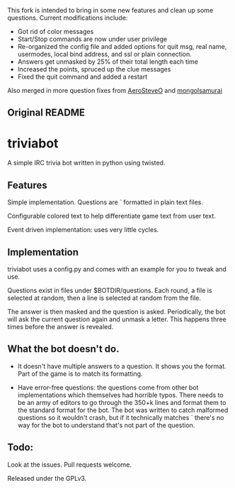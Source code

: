 This fork is intended to bring in some new features and clean up some questions.
Current modifications include:
 * Got rid of color messages
 * Start/Stop commands are now under user privilege
 * Re-organized the config file and added options for quit msg, real name, usermodes, 
   local bind address, and ssl or plain connection.
 * Answers get unmasked by 25% of their total length each time
 * Increased the points, spruced up the clue messages
 * Fixed the quit command and added a restart

Also merged in more question fixes from [AeroSteveO](https://github.com/AeroSteveO/triviabot-1) and [mongolsamurai](https://github.com/mongolsamurai/triviabot)


Original README
--------------
triviabot
=========

A simple IRC trivia bot written in python using twisted.

Features
--------

Simple implementation. Questions are <string>`<string> formatted in plain text files.

Configurable colored text to help differentiate game text from user text.

Event driven implementation: uses very little cycles.

Implementation
--------------

triviabot uses a config.py and comes with an example for you to tweak and use.

Questions exist in files under $BOTDIR/questions.
Each round, a file is selected at random, then a line is selected at random from the file.

The answer is then masked and the question is asked. Periodically, the bot will ask the current question
again and unmask a letter. This happens three times before the answer is revealed.

What the bot doesn't do.
------------------------

  * It doesn't have multiple answers to a question. It shows you the format. Part of the game is to match its formatting.

  * Have error-free questions: the questions come from other bot implementations which themselves had horrible typos.
There needs to be an army of editors to go through the 350+k lines and format them to the standard format for the bot.
The bot was written to catch malformed questions so it wouldn't crash, but if it technically matches <string>`<string>
there's no way for the bot to understand that's not part of the question.

Todo:
-----

Look at the issues. Pull requests welcome.

Released under the GPLv3.
